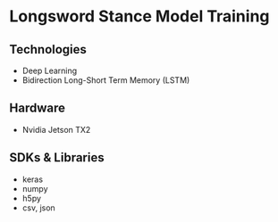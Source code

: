 # Longsword Stance Model Training #

## Technologies
- Deep Learning
- Bidirection Long-Short Term Memory (LSTM)

## Hardware
- Nvidia Jetson TX2

## SDKs & Libraries
- keras
- numpy
- h5py
- csv, json